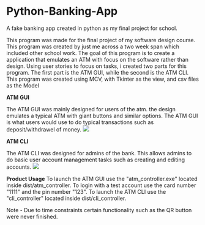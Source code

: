 # Python-Banking-App
A fake banking app created in python as my final project for school.

This program was made for the final project of my software design course. This program was created by just me across a two week span which included other school work. The goal of this program is to create a application that emulates an ATM with focus on the software rather than design. Using user stories to focus on tasks, i created two parts for this program. The first part is the ATM GUI, while the second is the ATM CLI. This program was created using MCV, with Tkinter as the view, and csv files as the Model

**ATM GUI**

The ATM GUI was mainly designed for users of the atm. the design emulates a typical ATM with giant buttons and similar options.
The ATM GUI is what users would use to do typical transactions such as deposit/withdrawel of money.
![](link-to-image)



**ATM CLI**

The ATM CLI was designed for admins of the bank. This allows admins to do basic user account management tasks such as creating and editing accounts.
![](link-to-image)


**Product Usage**
To launch the ATM GUI use the "atm_controller.exe" located inside dist/atm_controller. To login with a test account use the card number "1111" and the pin number "123".
To launch the ATM CLI use the "cli_controller" located inside dist/cli_controller.

Note - Due to time constraints certain functionality such as the QR button were never finished.
